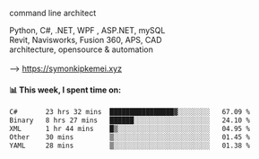 command line architect

Python, C#, .NET, WPF , ASP.NET, mySQL <br>
Revit, Navisworks, Fusion 360, APS, CAD <br>
architecture, opensource & automation<br>
<br>
--> https://symonkipkemei.xyz

#### 📊 This week, I spent time on:
<!--START_SECTION:waka-->

```txt
C#       23 hrs 32 mins  ████████████████▓░░░░░░░░   67.09 %
Binary   8 hrs 27 mins   ██████░░░░░░░░░░░░░░░░░░░   24.10 %
XML      1 hr 44 mins    █▒░░░░░░░░░░░░░░░░░░░░░░░   04.95 %
Other    30 mins         ▒░░░░░░░░░░░░░░░░░░░░░░░░   01.45 %
YAML     28 mins         ▒░░░░░░░░░░░░░░░░░░░░░░░░   01.38 %
```

<!--END_SECTION:waka-->
